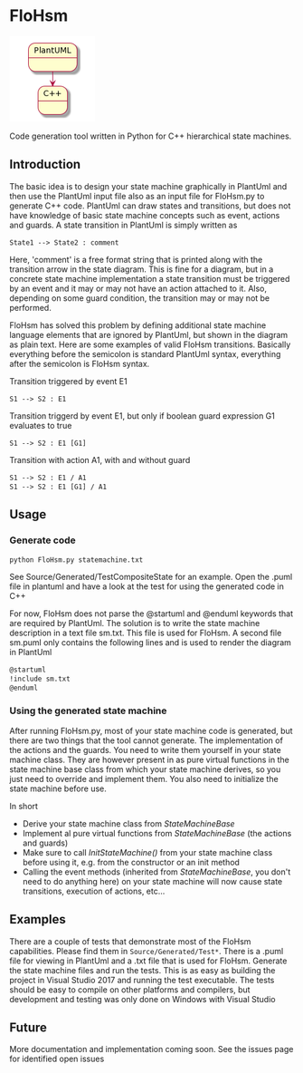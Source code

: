 
# FloHsm
![graphic](Doc/graphic.png)

Code generation tool written in Python for C++ hierarchical state machines.

## Introduction
The basic idea is to design your state machine graphically in PlantUml and then use the PlantUml input file also as an input file for FloHsm.py to generate C++ code. PlantUml can draw states and transitions, but does not have knowledge of basic state machine concepts such as event, actions and guards. A state transition in PlantUml is simply written as
```
State1 --> State2 : comment
```
Here, 'comment' is a free format string that is printed along with the transition arrow in the state diagram. This is fine for a diagram, but in a concrete state machine implementation a state transition must be triggered by an event and it may or may not have an action attached to it. Also, depending on some guard condition, the transition may or may not be performed.

FloHsm has solved this problem by defining additional state machine language elements that are ignored by PlantUml, but shown in the diagram as plain text. Here are some examples of valid FloHsm transitions. Basically everything before the semicolon is standard PlantUml syntax, everything after the semicolon is FloHsm syntax.

Transition triggered by event E1
```
S1 --> S2 : E1
```
Transition triggerd by event E1, but only if boolean guard expression G1 evaluates to true
```
S1 --> S2 : E1 [G1]
```
Transition with action A1, with and without guard
```
S1 --> S2 : E1 / A1
S1 --> S2 : E1 [G1] / A1
```

## Usage
### Generate code
```
python FloHsm.py statemachine.txt
```
See Source/Generated/TestCompositeState for an example. Open the .puml file in plantuml and have a look at the test for using the generated code in C++

For now, FloHsm does not parse the @startuml and @enduml keywords that are required by PlantUml. The solution is to write the state machine description in a text file sm.txt. This file is used for FloHsm. A second file sm.puml only contains the following lines and is used to render the diagram in PlantUml
```
@startuml
!include sm.txt
@enduml
```

### Using the generated state machine
After running FloHsm.py, most of your state machine code is generated, but there are two things that the tool cannot generate. The implementation of the actions and the guards. You need to write them yourself in your state machine class. They are however present in as pure virtual functions in the state machine base class from which your state machine derives, so you just need to override and implement them. You also need to initialize the state machine before use.

In short
- Derive your state machine class from *StateMachineBase*
- Implement al pure virtual functions from *StateMachineBase* (the actions and guards)
- Make sure to call *InitStateMachine()* from your state machine class before using it, e.g. from the constructor or an init method
- Calling the event methods (inherited from *StateMachineBase*, you don't need to do anything here) on your state machine will now cause state transitions, execution of actions, etc...

## Examples
There are a couple of tests that demonstrate most of the FloHsm capabilities. Please find them in ```Source/Generated/Test*```. There is a .puml file for viewing in PlantUml and a .txt file that is used for FloHsm. Generate the state machine files and run the tests. This is as easy as building the project in Visual Studio 2017 and running the test executable. The tests should be easy to compile on other platforms and compilers, but development and testing was only done on Windows with Visual Studio

## Future
More documentation and implementation coming soon. See the issues page for identified open issues
